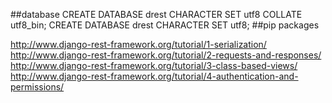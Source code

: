 ##database
CREATE DATABASE drest CHARACTER SET utf8 COLLATE utf8_bin;
CREATE DATABASE drest CHARACTER SET utf8;
##pip packages

http://www.django-rest-framework.org/tutorial/1-serialization/
http://www.django-rest-framework.org/tutorial/2-requests-and-responses/
http://www.django-rest-framework.org/tutorial/3-class-based-views/
http://www.django-rest-framework.org/tutorial/4-authentication-and-permissions/
